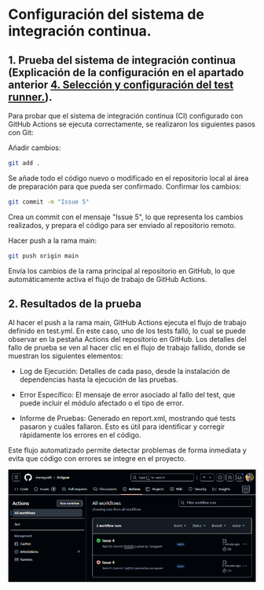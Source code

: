 # Configuración del sistema de integración continua.

## 1. Prueba del sistema de integración continua (Explicación de la configuración en el apartado anterior [4. Selección y configuración del test runner.](./TestRunner.md)).
Para probar que el sistema de integración continua (CI) configurado con GitHub Actions se ejecuta correctamente, se realizaron los siguientes pasos con Git:

Añadir cambios:
```bash
git add .
```

Se añade todo el código nuevo o modificado en el repositorio local al área de preparación para que pueda ser confirmado.
Confirmar los cambios:

```bash
git commit -m "Issue 5"
```

Crea un commit con el mensaje "Issue 5", lo que representa los cambios realizados, y prepara el código para ser enviado al repositorio remoto.

Hacer push a la rama main:
```bash
git push origin main
```

Envía los cambios de la rama principal al repositorio en GitHub, lo que automáticamente activa el flujo de trabajo de GitHub Actions.

## 2. Resultados de la prueba
Al hacer el push a la rama main, GitHub Actions ejecuta el flujo de trabajo definido en test.yml. En este caso, uno de los tests falló, lo cual se puede observar en la pestaña Actions del repositorio en GitHub. Los detalles del fallo de prueba se ven al hacer clic en el flujo de trabajo fallido, donde se muestran los siguientes elementos:

- Log de Ejecución: Detalles de cada paso, desde la instalación de dependencias hasta la ejecución de las pruebas.

- Error Específico: El mensaje de error asociado al fallo del test, que puede incluir el módulo afectado o el tipo de error.

- Informe de Pruebas: Generado en report.xml, mostrando qué tests pasaron y cuáles fallaron. Esto es útil para identificar y corregir rápidamente los errores en el código.

Este flujo automatizado permite detectar problemas de forma inmediata y evita que código con errores se integre en el proyecto.

![Prueba workflow](imagenes/PruebaActions.png)
